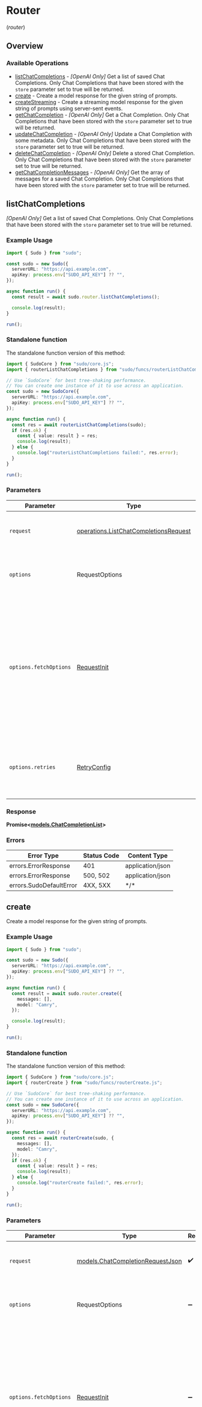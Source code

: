 # Router
(*router*)

## Overview

### Available Operations

* [listChatCompletions](#listchatcompletions) - *[OpenAI Only]* Get a list of saved Chat Completions. Only Chat Completions that have been stored with the `store` parameter set to true will be returned.
* [create](#create) - Create a model response for the given string of prompts.
* [createStreaming](#createstreaming) - Create a streaming model response for the given string of prompts using server-sent events.
* [getChatCompletion](#getchatcompletion) - *[OpenAI Only]* Get a Chat Completion. Only Chat Completions that have been stored with the `store` parameter set to true will be returned.
* [updateChatCompletion](#updatechatcompletion) - *[OpenAI Only]* Update a Chat Completion with some metadata. Only Chat Completions that have been stored with the `store` parameter set to true will be returned.
* [deleteChatCompletion](#deletechatcompletion) - *[OpenAI Only]* Delete a stored Chat Completion. Only Chat Completions that have been stored with the `store` parameter set to true will be returned.
* [getChatCompletionMessages](#getchatcompletionmessages) - *[OpenAI Only]* Get the array of messages for a saved Chat Completion. Only Chat Completions that have been stored with the `store` parameter set to true will be returned.

## listChatCompletions

*[OpenAI Only]* Get a list of saved Chat Completions. Only Chat Completions that have been stored with the `store` parameter set to true will be returned.

### Example Usage

```typescript
import { Sudo } from "sudo";

const sudo = new Sudo({
  serverURL: "https://api.example.com",
  apiKey: process.env["SUDO_API_KEY"] ?? "",
});

async function run() {
  const result = await sudo.router.listChatCompletions();

  console.log(result);
}

run();
```

### Standalone function

The standalone function version of this method:

```typescript
import { SudoCore } from "sudo/core.js";
import { routerListChatCompletions } from "sudo/funcs/routerListChatCompletions.js";

// Use `SudoCore` for best tree-shaking performance.
// You can create one instance of it to use across an application.
const sudo = new SudoCore({
  serverURL: "https://api.example.com",
  apiKey: process.env["SUDO_API_KEY"] ?? "",
});

async function run() {
  const res = await routerListChatCompletions(sudo);
  if (res.ok) {
    const { value: result } = res;
    console.log(result);
  } else {
    console.log("routerListChatCompletions failed:", res.error);
  }
}

run();
```

### Parameters

| Parameter                                                                                                                                                                      | Type                                                                                                                                                                           | Required                                                                                                                                                                       | Description                                                                                                                                                                    |
| ------------------------------------------------------------------------------------------------------------------------------------------------------------------------------ | ------------------------------------------------------------------------------------------------------------------------------------------------------------------------------ | ------------------------------------------------------------------------------------------------------------------------------------------------------------------------------ | ------------------------------------------------------------------------------------------------------------------------------------------------------------------------------ |
| `request`                                                                                                                                                                      | [operations.ListChatCompletionsRequest](../../models/operations/listchatcompletionsrequest.md)                                                                                 | :heavy_check_mark:                                                                                                                                                             | The request object to use for the request.                                                                                                                                     |
| `options`                                                                                                                                                                      | RequestOptions                                                                                                                                                                 | :heavy_minus_sign:                                                                                                                                                             | Used to set various options for making HTTP requests.                                                                                                                          |
| `options.fetchOptions`                                                                                                                                                         | [RequestInit](https://developer.mozilla.org/en-US/docs/Web/API/Request/Request#options)                                                                                        | :heavy_minus_sign:                                                                                                                                                             | Options that are passed to the underlying HTTP request. This can be used to inject extra headers for examples. All `Request` options, except `method` and `body`, are allowed. |
| `options.retries`                                                                                                                                                              | [RetryConfig](../../lib/utils/retryconfig.md)                                                                                                                                  | :heavy_minus_sign:                                                                                                                                                             | Enables retrying HTTP requests under certain failure conditions.                                                                                                               |

### Response

**Promise\<[models.ChatCompletionList](../../models/chatcompletionlist.md)\>**

### Errors

| Error Type              | Status Code             | Content Type            |
| ----------------------- | ----------------------- | ----------------------- |
| errors.ErrorResponse    | 401                     | application/json        |
| errors.ErrorResponse    | 500, 502                | application/json        |
| errors.SudoDefaultError | 4XX, 5XX                | \*/\*                   |

## create

Create a model response for the given string of prompts.

### Example Usage

```typescript
import { Sudo } from "sudo";

const sudo = new Sudo({
  serverURL: "https://api.example.com",
  apiKey: process.env["SUDO_API_KEY"] ?? "",
});

async function run() {
  const result = await sudo.router.create({
    messages: [],
    model: "Camry",
  });

  console.log(result);
}

run();
```

### Standalone function

The standalone function version of this method:

```typescript
import { SudoCore } from "sudo/core.js";
import { routerCreate } from "sudo/funcs/routerCreate.js";

// Use `SudoCore` for best tree-shaking performance.
// You can create one instance of it to use across an application.
const sudo = new SudoCore({
  serverURL: "https://api.example.com",
  apiKey: process.env["SUDO_API_KEY"] ?? "",
});

async function run() {
  const res = await routerCreate(sudo, {
    messages: [],
    model: "Camry",
  });
  if (res.ok) {
    const { value: result } = res;
    console.log(result);
  } else {
    console.log("routerCreate failed:", res.error);
  }
}

run();
```

### Parameters

| Parameter                                                                                                                                                                      | Type                                                                                                                                                                           | Required                                                                                                                                                                       | Description                                                                                                                                                                    |
| ------------------------------------------------------------------------------------------------------------------------------------------------------------------------------ | ------------------------------------------------------------------------------------------------------------------------------------------------------------------------------ | ------------------------------------------------------------------------------------------------------------------------------------------------------------------------------ | ------------------------------------------------------------------------------------------------------------------------------------------------------------------------------ |
| `request`                                                                                                                                                                      | [models.ChatCompletionRequestJson](../../models/chatcompletionrequestjson.md)                                                                                                  | :heavy_check_mark:                                                                                                                                                             | The request object to use for the request.                                                                                                                                     |
| `options`                                                                                                                                                                      | RequestOptions                                                                                                                                                                 | :heavy_minus_sign:                                                                                                                                                             | Used to set various options for making HTTP requests.                                                                                                                          |
| `options.fetchOptions`                                                                                                                                                         | [RequestInit](https://developer.mozilla.org/en-US/docs/Web/API/Request/Request#options)                                                                                        | :heavy_minus_sign:                                                                                                                                                             | Options that are passed to the underlying HTTP request. This can be used to inject extra headers for examples. All `Request` options, except `method` and `body`, are allowed. |
| `options.retries`                                                                                                                                                              | [RetryConfig](../../lib/utils/retryconfig.md)                                                                                                                                  | :heavy_minus_sign:                                                                                                                                                             | Enables retrying HTTP requests under certain failure conditions.                                                                                                               |

### Response

**Promise\<[models.ChatCompletion](../../models/chatcompletion.md)\>**

### Errors

| Error Type              | Status Code             | Content Type            |
| ----------------------- | ----------------------- | ----------------------- |
| errors.ErrorResponse    | 400, 401                | application/json        |
| errors.ErrorResponse    | 500, 502                | application/json        |
| errors.SudoDefaultError | 4XX, 5XX                | \*/\*                   |

## createStreaming

Create a streaming model response for the given string of prompts using server-sent events.

### Example Usage

```typescript
import { Sudo } from "sudo";

const sudo = new Sudo({
  serverURL: "https://api.example.com",
  apiKey: process.env["SUDO_API_KEY"] ?? "",
});

async function run() {
  const result = await sudo.router.createStreaming({
    messages: [
      {
        content: "<value>",
        role: "<value>",
      },
    ],
    model: "PT Cruiser",
  });

  for await (const event of result) {
    // Handle the event
    console.log(event);
  }
}

run();
```

### Standalone function

The standalone function version of this method:

```typescript
import { SudoCore } from "sudo/core.js";
import { routerCreateStreaming } from "sudo/funcs/routerCreateStreaming.js";

// Use `SudoCore` for best tree-shaking performance.
// You can create one instance of it to use across an application.
const sudo = new SudoCore({
  serverURL: "https://api.example.com",
  apiKey: process.env["SUDO_API_KEY"] ?? "",
});

async function run() {
  const res = await routerCreateStreaming(sudo, {
    messages: [
      {
        content: "<value>",
        role: "<value>",
      },
    ],
    model: "PT Cruiser",
  });
  if (res.ok) {
    const { value: result } = res;
    for await (const event of result) {
    // Handle the event
    console.log(event);
  }
  } else {
    console.log("routerCreateStreaming failed:", res.error);
  }
}

run();
```

### Parameters

| Parameter                                                                                                                                                                      | Type                                                                                                                                                                           | Required                                                                                                                                                                       | Description                                                                                                                                                                    |
| ------------------------------------------------------------------------------------------------------------------------------------------------------------------------------ | ------------------------------------------------------------------------------------------------------------------------------------------------------------------------------ | ------------------------------------------------------------------------------------------------------------------------------------------------------------------------------ | ------------------------------------------------------------------------------------------------------------------------------------------------------------------------------ |
| `request`                                                                                                                                                                      | [models.ChatCompletionRequestStream](../../models/chatcompletionrequeststream.md)                                                                                              | :heavy_check_mark:                                                                                                                                                             | The request object to use for the request.                                                                                                                                     |
| `options`                                                                                                                                                                      | RequestOptions                                                                                                                                                                 | :heavy_minus_sign:                                                                                                                                                             | Used to set various options for making HTTP requests.                                                                                                                          |
| `options.fetchOptions`                                                                                                                                                         | [RequestInit](https://developer.mozilla.org/en-US/docs/Web/API/Request/Request#options)                                                                                        | :heavy_minus_sign:                                                                                                                                                             | Options that are passed to the underlying HTTP request. This can be used to inject extra headers for examples. All `Request` options, except `method` and `body`, are allowed. |
| `options.retries`                                                                                                                                                              | [RetryConfig](../../lib/utils/retryconfig.md)                                                                                                                                  | :heavy_minus_sign:                                                                                                                                                             | Enables retrying HTTP requests under certain failure conditions.                                                                                                               |

### Response

**Promise\<[EventStream<models.ChatCompletionChunk>](../../models/.md)\>**

### Errors

| Error Type              | Status Code             | Content Type            |
| ----------------------- | ----------------------- | ----------------------- |
| errors.ErrorResponse    | 400, 401                | application/json        |
| errors.ErrorResponse    | 500, 502                | application/json        |
| errors.SudoDefaultError | 4XX, 5XX                | \*/\*                   |

## getChatCompletion

*[OpenAI Only]* Get a Chat Completion. Only Chat Completions that have been stored with the `store` parameter set to true will be returned.

### Example Usage

```typescript
import { Sudo } from "sudo";

const sudo = new Sudo({
  serverURL: "https://api.example.com",
  apiKey: process.env["SUDO_API_KEY"] ?? "",
});

async function run() {
  const result = await sudo.router.getChatCompletion({
    completionId: "<id>",
  });

  console.log(result);
}

run();
```

### Standalone function

The standalone function version of this method:

```typescript
import { SudoCore } from "sudo/core.js";
import { routerGetChatCompletion } from "sudo/funcs/routerGetChatCompletion.js";

// Use `SudoCore` for best tree-shaking performance.
// You can create one instance of it to use across an application.
const sudo = new SudoCore({
  serverURL: "https://api.example.com",
  apiKey: process.env["SUDO_API_KEY"] ?? "",
});

async function run() {
  const res = await routerGetChatCompletion(sudo, {
    completionId: "<id>",
  });
  if (res.ok) {
    const { value: result } = res;
    console.log(result);
  } else {
    console.log("routerGetChatCompletion failed:", res.error);
  }
}

run();
```

### Parameters

| Parameter                                                                                                                                                                      | Type                                                                                                                                                                           | Required                                                                                                                                                                       | Description                                                                                                                                                                    |
| ------------------------------------------------------------------------------------------------------------------------------------------------------------------------------ | ------------------------------------------------------------------------------------------------------------------------------------------------------------------------------ | ------------------------------------------------------------------------------------------------------------------------------------------------------------------------------ | ------------------------------------------------------------------------------------------------------------------------------------------------------------------------------ |
| `request`                                                                                                                                                                      | [operations.GetChatCompletionRequest](../../models/operations/getchatcompletionrequest.md)                                                                                     | :heavy_check_mark:                                                                                                                                                             | The request object to use for the request.                                                                                                                                     |
| `options`                                                                                                                                                                      | RequestOptions                                                                                                                                                                 | :heavy_minus_sign:                                                                                                                                                             | Used to set various options for making HTTP requests.                                                                                                                          |
| `options.fetchOptions`                                                                                                                                                         | [RequestInit](https://developer.mozilla.org/en-US/docs/Web/API/Request/Request#options)                                                                                        | :heavy_minus_sign:                                                                                                                                                             | Options that are passed to the underlying HTTP request. This can be used to inject extra headers for examples. All `Request` options, except `method` and `body`, are allowed. |
| `options.retries`                                                                                                                                                              | [RetryConfig](../../lib/utils/retryconfig.md)                                                                                                                                  | :heavy_minus_sign:                                                                                                                                                             | Enables retrying HTTP requests under certain failure conditions.                                                                                                               |

### Response

**Promise\<[models.ChatCompletion](../../models/chatcompletion.md)\>**

### Errors

| Error Type              | Status Code             | Content Type            |
| ----------------------- | ----------------------- | ----------------------- |
| errors.ErrorResponse    | 400, 401                | application/json        |
| errors.ErrorResponse    | 500, 502                | application/json        |
| errors.SudoDefaultError | 4XX, 5XX                | \*/\*                   |

## updateChatCompletion

*[OpenAI Only]* Update a Chat Completion with some metadata. Only Chat Completions that have been stored with the `store` parameter set to true will be returned.

### Example Usage

```typescript
import { Sudo } from "sudo";

const sudo = new Sudo({
  serverURL: "https://api.example.com",
  apiKey: process.env["SUDO_API_KEY"] ?? "",
});

async function run() {
  const result = await sudo.router.updateChatCompletion({
    completionId: "<id>",
    requestBody: {
      metadata: {

      },
    },
  });

  console.log(result);
}

run();
```

### Standalone function

The standalone function version of this method:

```typescript
import { SudoCore } from "sudo/core.js";
import { routerUpdateChatCompletion } from "sudo/funcs/routerUpdateChatCompletion.js";

// Use `SudoCore` for best tree-shaking performance.
// You can create one instance of it to use across an application.
const sudo = new SudoCore({
  serverURL: "https://api.example.com",
  apiKey: process.env["SUDO_API_KEY"] ?? "",
});

async function run() {
  const res = await routerUpdateChatCompletion(sudo, {
    completionId: "<id>",
    requestBody: {
      metadata: {
  
      },
    },
  });
  if (res.ok) {
    const { value: result } = res;
    console.log(result);
  } else {
    console.log("routerUpdateChatCompletion failed:", res.error);
  }
}

run();
```

### Parameters

| Parameter                                                                                                                                                                      | Type                                                                                                                                                                           | Required                                                                                                                                                                       | Description                                                                                                                                                                    |
| ------------------------------------------------------------------------------------------------------------------------------------------------------------------------------ | ------------------------------------------------------------------------------------------------------------------------------------------------------------------------------ | ------------------------------------------------------------------------------------------------------------------------------------------------------------------------------ | ------------------------------------------------------------------------------------------------------------------------------------------------------------------------------ |
| `request`                                                                                                                                                                      | [operations.UpdateChatCompletionRequest](../../models/operations/updatechatcompletionrequest.md)                                                                               | :heavy_check_mark:                                                                                                                                                             | The request object to use for the request.                                                                                                                                     |
| `options`                                                                                                                                                                      | RequestOptions                                                                                                                                                                 | :heavy_minus_sign:                                                                                                                                                             | Used to set various options for making HTTP requests.                                                                                                                          |
| `options.fetchOptions`                                                                                                                                                         | [RequestInit](https://developer.mozilla.org/en-US/docs/Web/API/Request/Request#options)                                                                                        | :heavy_minus_sign:                                                                                                                                                             | Options that are passed to the underlying HTTP request. This can be used to inject extra headers for examples. All `Request` options, except `method` and `body`, are allowed. |
| `options.retries`                                                                                                                                                              | [RetryConfig](../../lib/utils/retryconfig.md)                                                                                                                                  | :heavy_minus_sign:                                                                                                                                                             | Enables retrying HTTP requests under certain failure conditions.                                                                                                               |

### Response

**Promise\<[models.ChatCompletion](../../models/chatcompletion.md)\>**

### Errors

| Error Type              | Status Code             | Content Type            |
| ----------------------- | ----------------------- | ----------------------- |
| errors.ErrorResponse    | 400, 401                | application/json        |
| errors.ErrorResponse    | 500, 502                | application/json        |
| errors.SudoDefaultError | 4XX, 5XX                | \*/\*                   |

## deleteChatCompletion

*[OpenAI Only]* Delete a stored Chat Completion. Only Chat Completions that have been stored with the `store` parameter set to true will be returned.

### Example Usage

```typescript
import { Sudo } from "sudo";

const sudo = new Sudo({
  serverURL: "https://api.example.com",
  apiKey: process.env["SUDO_API_KEY"] ?? "",
});

async function run() {
  const result = await sudo.router.deleteChatCompletion({
    completionId: "<id>",
  });

  console.log(result);
}

run();
```

### Standalone function

The standalone function version of this method:

```typescript
import { SudoCore } from "sudo/core.js";
import { routerDeleteChatCompletion } from "sudo/funcs/routerDeleteChatCompletion.js";

// Use `SudoCore` for best tree-shaking performance.
// You can create one instance of it to use across an application.
const sudo = new SudoCore({
  serverURL: "https://api.example.com",
  apiKey: process.env["SUDO_API_KEY"] ?? "",
});

async function run() {
  const res = await routerDeleteChatCompletion(sudo, {
    completionId: "<id>",
  });
  if (res.ok) {
    const { value: result } = res;
    console.log(result);
  } else {
    console.log("routerDeleteChatCompletion failed:", res.error);
  }
}

run();
```

### Parameters

| Parameter                                                                                                                                                                      | Type                                                                                                                                                                           | Required                                                                                                                                                                       | Description                                                                                                                                                                    |
| ------------------------------------------------------------------------------------------------------------------------------------------------------------------------------ | ------------------------------------------------------------------------------------------------------------------------------------------------------------------------------ | ------------------------------------------------------------------------------------------------------------------------------------------------------------------------------ | ------------------------------------------------------------------------------------------------------------------------------------------------------------------------------ |
| `request`                                                                                                                                                                      | [operations.DeleteChatCompletionRequest](../../models/operations/deletechatcompletionrequest.md)                                                                               | :heavy_check_mark:                                                                                                                                                             | The request object to use for the request.                                                                                                                                     |
| `options`                                                                                                                                                                      | RequestOptions                                                                                                                                                                 | :heavy_minus_sign:                                                                                                                                                             | Used to set various options for making HTTP requests.                                                                                                                          |
| `options.fetchOptions`                                                                                                                                                         | [RequestInit](https://developer.mozilla.org/en-US/docs/Web/API/Request/Request#options)                                                                                        | :heavy_minus_sign:                                                                                                                                                             | Options that are passed to the underlying HTTP request. This can be used to inject extra headers for examples. All `Request` options, except `method` and `body`, are allowed. |
| `options.retries`                                                                                                                                                              | [RetryConfig](../../lib/utils/retryconfig.md)                                                                                                                                  | :heavy_minus_sign:                                                                                                                                                             | Enables retrying HTTP requests under certain failure conditions.                                                                                                               |

### Response

**Promise\<[models.ChatDeletionConfirmation](../../models/chatdeletionconfirmation.md)\>**

### Errors

| Error Type              | Status Code             | Content Type            |
| ----------------------- | ----------------------- | ----------------------- |
| errors.ErrorResponse    | 400, 401                | application/json        |
| errors.ErrorResponse    | 500, 502                | application/json        |
| errors.SudoDefaultError | 4XX, 5XX                | \*/\*                   |

## getChatCompletionMessages

*[OpenAI Only]* Get the array of messages for a saved Chat Completion. Only Chat Completions that have been stored with the `store` parameter set to true will be returned.

### Example Usage

```typescript
import { Sudo } from "sudo";

const sudo = new Sudo({
  serverURL: "https://api.example.com",
  apiKey: process.env["SUDO_API_KEY"] ?? "",
});

async function run() {
  const result = await sudo.router.getChatCompletionMessages({
    completionId: "<id>",
  });

  console.log(result);
}

run();
```

### Standalone function

The standalone function version of this method:

```typescript
import { SudoCore } from "sudo/core.js";
import { routerGetChatCompletionMessages } from "sudo/funcs/routerGetChatCompletionMessages.js";

// Use `SudoCore` for best tree-shaking performance.
// You can create one instance of it to use across an application.
const sudo = new SudoCore({
  serverURL: "https://api.example.com",
  apiKey: process.env["SUDO_API_KEY"] ?? "",
});

async function run() {
  const res = await routerGetChatCompletionMessages(sudo, {
    completionId: "<id>",
  });
  if (res.ok) {
    const { value: result } = res;
    console.log(result);
  } else {
    console.log("routerGetChatCompletionMessages failed:", res.error);
  }
}

run();
```

### Parameters

| Parameter                                                                                                                                                                      | Type                                                                                                                                                                           | Required                                                                                                                                                                       | Description                                                                                                                                                                    |
| ------------------------------------------------------------------------------------------------------------------------------------------------------------------------------ | ------------------------------------------------------------------------------------------------------------------------------------------------------------------------------ | ------------------------------------------------------------------------------------------------------------------------------------------------------------------------------ | ------------------------------------------------------------------------------------------------------------------------------------------------------------------------------ |
| `request`                                                                                                                                                                      | [operations.GetChatCompletionMessagesRequest](../../models/operations/getchatcompletionmessagesrequest.md)                                                                     | :heavy_check_mark:                                                                                                                                                             | The request object to use for the request.                                                                                                                                     |
| `options`                                                                                                                                                                      | RequestOptions                                                                                                                                                                 | :heavy_minus_sign:                                                                                                                                                             | Used to set various options for making HTTP requests.                                                                                                                          |
| `options.fetchOptions`                                                                                                                                                         | [RequestInit](https://developer.mozilla.org/en-US/docs/Web/API/Request/Request#options)                                                                                        | :heavy_minus_sign:                                                                                                                                                             | Options that are passed to the underlying HTTP request. This can be used to inject extra headers for examples. All `Request` options, except `method` and `body`, are allowed. |
| `options.retries`                                                                                                                                                              | [RetryConfig](../../lib/utils/retryconfig.md)                                                                                                                                  | :heavy_minus_sign:                                                                                                                                                             | Enables retrying HTTP requests under certain failure conditions.                                                                                                               |

### Response

**Promise\<[models.ChatMessageList](../../models/chatmessagelist.md)\>**

### Errors

| Error Type              | Status Code             | Content Type            |
| ----------------------- | ----------------------- | ----------------------- |
| errors.ErrorResponse    | 400, 401                | application/json        |
| errors.ErrorResponse    | 500, 502                | application/json        |
| errors.SudoDefaultError | 4XX, 5XX                | \*/\*                   |